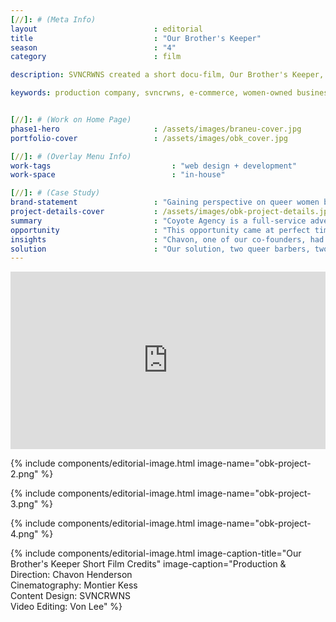 ```yaml
---
[//]: # (Meta Info)
layout                          : editorial
title 					        : "Our Brother's Keeper"
season				            : "4"
category						: film

description: SVNCRWNS created a short docu-film, Our Brother's Keeper, to premiere at Coyote Agency's launch event.  This film highlights queer women that work in the barbershop space.

keywords: production company, svncrwns, e-commerce, women-owned businesses, creative team, consulting, business operations, launch my brand, manage my brand, photography, videography, special projects


[//]: # (Work on Home Page)
phase1-hero                     : /assets/images/braneu-cover.jpg
portfolio-cover					: /assets/images/obk_cover.jpg

[//]: # (Overlay Menu Info)
work-tags 							: "web design + development"
work-space 							: "in-house"

[//]: # (Case Study)
brand-statement 				: "Gaining perspective on queer women barbers in the male landscape of cosmetics and grooming"
project-details-cover 			: /assets/images/obk-project-details.jpg
summary							: "Coyote Agency is a full-service advertising agency based in Brooklyn, NY.  As the agency prepared for its launch and opening exhibit, SVNCRWNS was tasked with the opportunity to screen a short film highlighting an interesting perspective in the male barbering industry at the event."
opportunity                     : "This opportunity came at perfect timing.  This project originally was pitched at the idea of highlighting men in the male barbering industry, however, SVNCRWNS is a team of creative women.  After finding an inch to pivot, the creators saw space to highlight women that are operating in predominantly male spaces."
insights 						: "Chavon, one of our co-founders, had several recent visits to two different barbers.   After going to her appointments, she started working out the question of queer women and men that share workspace, considering what it’s like for sharing space, what’s discussed, what’s felt, and more.  Highlighting this demographic in such a huge predominant market of adult men, we saw an area to learn ourselves while also providing a nice topic for our short film."
solution 						: "Our solution, two queer barbers, two different cities.  Our company is based in Baltimore, and Coyote Agency is based in Brooklyn.  We completed a 7-minute film sharing two completely different entrances into the barbering world from our participants.  Thanks to Coyote Agency for us to unpack this story and share some much needed insight with our audiences."
---
```

<div class="editorial-video" style="padding:56.25% 0 0 0;position:relative;"><iframe src="https://player.vimeo.com/video/255387616?portrait=0" style="position:absolute;top:0;left:0;width:100%;height:100%;" frameborder="0" webkitallowfullscreen mozallowfullscreen allowfullscreen></iframe></div><script src="https://player.vimeo.com/api/player.js"></script>

{% include components/editorial-image.html image-name="obk-project-2.png" %}

{% include components/editorial-image.html image-name="obk-project-3.png" %}

{% include components/editorial-image.html image-name="obk-project-4.png" %}

{% include components/editorial-image.html image-caption-title="Our Brother's Keeper Short Film Credits" image-caption="Production & Direction: Chavon Henderson<br/>Cinematography: Montier Kess<br/>Content Design: SVNCRWNS<br/>Video Editing: Von Lee" %}
